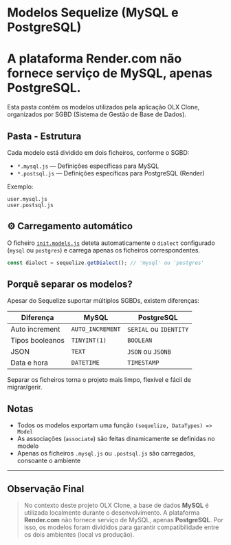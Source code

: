 # Modelos Sequelize (MySQL e PostgreSQL)
# A plataforma **Render.com** não fornece serviço de MySQL, apenas **PostgreSQL**.

Esta pasta contém os modelos utilizados pela aplicação OLX Clone, organizados por SGBD (Sistema de Gestão de Base de Dados).

## Pasta - Estrutura

Cada modelo está dividido em dois ficheiros, conforme o SGBD:

- `*.mysql.js` — Definições específicas para MySQL
- `*.postsql.js` — Definições específicas para PostgreSQL (Render)

Exemplo:
```
user.mysql.js
user.postsql.js
```

## ⚙️ Carregamento automático

O ficheiro [`init.models.js`](./init.models.js) deteta automaticamente o `dialect` configurado (`mysql` ou `postgres`) e carrega apenas os ficheiros correspondentes.

```js
const dialect = sequelize.getDialect(); // 'mysql' ou 'postgres'
```

## Porquê separar os modelos?

Apesar do Sequelize suportar múltiplos SGBDs, existem diferenças:

| Diferença                 | MySQL             | PostgreSQL            |
|---------------------------|-------------------|------------------------|
| Auto increment            | `AUTO_INCREMENT`  | `SERIAL` ou `IDENTITY` |
| Tipos booleanos           | `TINYINT(1)`      | `BOOLEAN`              |
| JSON                      | `TEXT`            | `JSON` ou `JSONB`      |
| Data e hora               | `DATETIME`        | `TIMESTAMP`            |

Separar os ficheiros torna o projeto mais limpo, flexível e fácil de migrar/gerir.

## Notas

- Todos os modelos exportam uma função `(sequelize, DataTypes) => Model`
- As associações (`associate`) são feitas dinamicamente se definidas no modelo
- Apenas os ficheiros `.mysql.js` ou `.postsql.js` são carregados, consoante o ambiente

---

## Observação Final

> No contexto deste projeto OLX Clone, a base de dados **MySQL** é utilizada localmente durante o desenvolvimento.
> A plataforma **Render.com** não fornece serviço de MySQL, apenas **PostgreSQL**.
> Por isso, os modelos foram divididos para garantir compatibilidade entre os dois ambientes (local vs produção).
